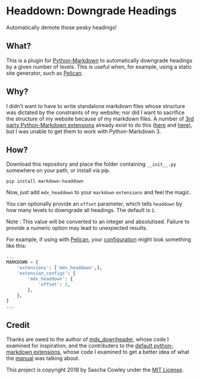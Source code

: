 # Headdown: Downgrade Headings

Automatically demote those pesky headings!

## What?

This is a plugin for [Python-Markdown][pmd] to automatically downgrade headings by a given number of levels. This is useful when, for example, using a static site generator, such as [Pelican][pelican].

## Why?

I didn't want to have to write standalone markdown files whose structure was dictated by the constraints of my website; nor did I want to sacrifice the structure of my website because of my markdown files. A number of [3rd party Python-Markdown extensions][3ppmdx] already exist to do this ([here][p1] and [here][p2]), but I was unable to get them to work with Python-Markdown 3.

## How?

Download this repository and place the folder containing `__init__.py` somewhere on your path, or install via pip.

```
pip install markdown-headdown
```

Now, just add `mdx_headdown` to your `markdown` `extensions` and feel the magic.

You can optionally provide an `offset` parameter, which tells `headdown` by how many levels to downgrade all headings. The default is `1`.

Note
: This value will be converted to an integer and absolutised. Failure to provide a numeric option may lead to unexpected results.

For example, if using with [Pelican][pelican], your [configuration][pelicanconf] might look something like this:

```python
...
MARKDOWN = {
    'extensions': ['mdx_headdown',],
    'extension_configs': {
        'mdx_headdown': {
            'offset': 2,
        },
    },
}
...
```

## Credit

Thanks are owed to the author of [mdx_downheader][p2], whose code I examined for inspiration; and the contributers to the [default python-markdown extensions][pmdx], whose code I examined to get a better idea of what the [manual][pmdapi] was talking about.

This project is copyright 2018 by Sascha Cowley under the [MIT License](LICENSE).


[pmd]: https://python-markdown.github.io/
[pelican]: https://getpelican.com/
[p1]: https://code.google.com/archive/p/markdown-downheader/
[p2]: https://github.com/cprieto/mdx_downheader
[pmdx]: https://python-markdown.github.io/extensions/
[pmdapi]: https://python-markdown.github.io/extensions/
[pelicanconf]: http://docs.getpelican.com/en/stable/settings.html
[3ppmdx]: https://github.com/Python-Markdown/markdown/wiki/third-party-extensions